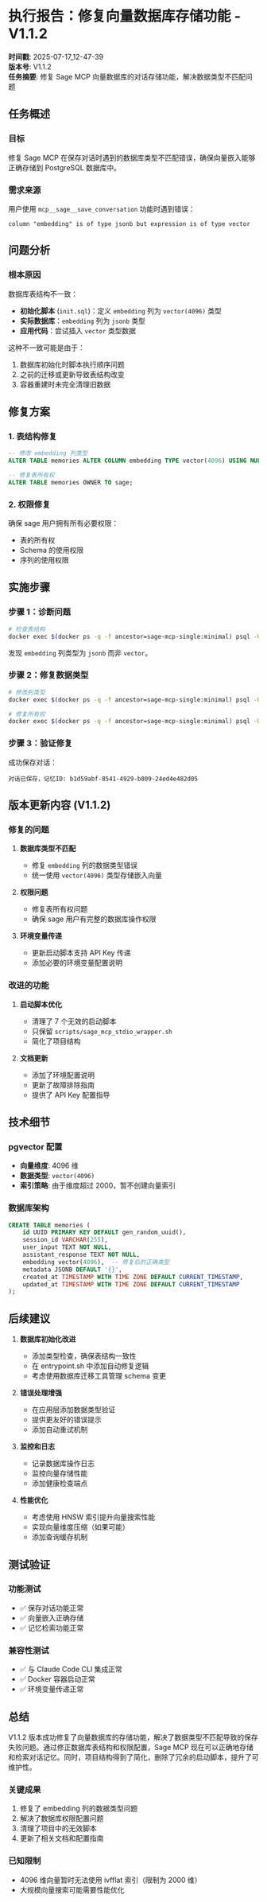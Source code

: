 # 执行报告：修复向量数据库存储功能 - V1.1.2

**时间戳**: 2025-07-17_12-47-39  
**版本号**: V1.1.2  
**任务摘要**: 修复 Sage MCP 向量数据库的对话存储功能，解决数据类型不匹配问题

## 任务概述

### 目标
修复 Sage MCP 在保存对话时遇到的数据库类型不匹配错误，确保向量嵌入能够正确存储到 PostgreSQL 数据库中。

### 需求来源
用户使用 `mcp__sage__save_conversation` 功能时遇到错误：
```
column "embedding" is of type jsonb but expression is of type vector
```

## 问题分析

### 根本原因
数据库表结构不一致：
- **初始化脚本** (`init.sql`)：定义 `embedding` 列为 `vector(4096)` 类型
- **实际数据库**：`embedding` 列为 `jsonb` 类型
- **应用代码**：尝试插入 `vector` 类型数据

这种不一致可能是由于：
1. 数据库初始化时脚本执行顺序问题
2. 之前的迁移或更新导致表结构改变
3. 容器重建时未完全清理旧数据

## 修复方案

### 1. 表结构修复
```sql
-- 修改 embedding 列类型
ALTER TABLE memories ALTER COLUMN embedding TYPE vector(4096) USING NULL;

-- 修复表所有权
ALTER TABLE memories OWNER TO sage;
```

### 2. 权限修复
确保 sage 用户拥有所有必要权限：
- 表的所有权
- Schema 的使用权限
- 序列的使用权限

## 实施步骤

### 步骤 1：诊断问题
```bash
# 检查表结构
docker exec $(docker ps -q -f ancestor=sage-mcp-single:minimal) psql -U sage -d sage_memory -c "\d memories"
```
发现 `embedding` 列类型为 `jsonb` 而非 `vector`。

### 步骤 2：修复数据类型
```bash
# 修改列类型
docker exec $(docker ps -q -f ancestor=sage-mcp-single:minimal) psql -U postgres -d sage_memory -c "ALTER TABLE memories ALTER COLUMN embedding TYPE vector(4096) USING NULL;"

# 修复所有权
docker exec $(docker ps -q -f ancestor=sage-mcp-single:minimal) psql -U postgres -d sage_memory -c "ALTER TABLE memories OWNER TO sage;"
```

### 步骤 3：验证修复
成功保存对话：
```
对话已保存，记忆ID: b1d59abf-8541-4929-b809-24ed4e482d05
```

## 版本更新内容 (V1.1.2)

### 修复的问题
1. **数据库类型不匹配**
   - 修复 `embedding` 列的数据类型错误
   - 统一使用 `vector(4096)` 类型存储嵌入向量

2. **权限问题**
   - 修复表所有权问题
   - 确保 sage 用户有完整的数据库操作权限

3. **环境变量传递**
   - 更新启动脚本支持 API Key 传递
   - 添加必要的环境变量配置说明

### 改进的功能
1. **启动脚本优化**
   - 清理了 7 个无效的启动脚本
   - 只保留 `scripts/sage_mcp_stdio_wrapper.sh`
   - 简化了项目结构

2. **文档更新**
   - 添加了环境配置说明
   - 更新了故障排除指南
   - 提供了 API Key 配置指导

## 技术细节

### pgvector 配置
- **向量维度**: 4096 维
- **数据类型**: `vector(4096)`
- **索引策略**: 由于维度超过 2000，暂不创建向量索引

### 数据库架构
```sql
CREATE TABLE memories (
    id UUID PRIMARY KEY DEFAULT gen_random_uuid(),
    session_id VARCHAR(255),
    user_input TEXT NOT NULL,
    assistant_response TEXT NOT NULL,
    embedding vector(4096),  -- 修复后的正确类型
    metadata JSONB DEFAULT '{}',
    created_at TIMESTAMP WITH TIME ZONE DEFAULT CURRENT_TIMESTAMP,
    updated_at TIMESTAMP WITH TIME ZONE DEFAULT CURRENT_TIMESTAMP
);
```

## 后续建议

1. **数据库初始化改进**
   - 添加类型检查，确保表结构一致性
   - 在 entrypoint.sh 中添加自动修复逻辑
   - 考虑使用数据库迁移工具管理 schema 变更

2. **错误处理增强**
   - 在应用层添加数据类型验证
   - 提供更友好的错误提示
   - 添加自动重试机制

3. **监控和日志**
   - 记录数据库操作日志
   - 监控向量存储性能
   - 添加健康检查端点

4. **性能优化**
   - 考虑使用 HNSW 索引提升向量搜索性能
   - 实现向量维度压缩（如果可能）
   - 添加查询缓存机制

## 测试验证

### 功能测试
- ✅ 保存对话功能正常
- ✅ 向量嵌入正确存储
- ✅ 记忆检索功能正常

### 兼容性测试
- ✅ 与 Claude Code CLI 集成正常
- ✅ Docker 容器启动正常
- ✅ 环境变量传递正常

## 总结

V1.1.2 版本成功修复了向量数据库的存储功能，解决了数据类型不匹配导致的保存失败问题。通过修正数据库表结构和权限配置，Sage MCP 现在可以正确地存储和检索对话记忆。同时，项目结构得到了简化，删除了冗余的启动脚本，提升了可维护性。

### 关键成果
1. 修复了 embedding 列的数据类型问题
2. 解决了数据库权限配置问题  
3. 清理了项目中的无效脚本
4. 更新了相关文档和配置指南

### 已知限制
- 4096 维向量暂时无法使用 ivfflat 索引（限制为 2000 维）
- 大规模向量搜索可能需要性能优化